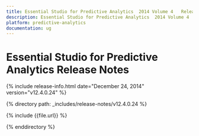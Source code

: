 ```yaml
---
title: Essential Studio for Predictive Analytics  2014 Volume 4   Release Notes  
description: Essential Studio for Predictive Analytics  2014 Volume 4   Release Notes  
platform: predictive-analytics
documentation: ug
---
```


# Essential Studio for Predictive Analytics  Release Notes  

{% include release-info.html date="December 24, 2014"  version="v12.4.0.24" %} 


{% directory path: _includes/release-notes/v12.4.0.24 %}

{% include {{file.url}} %}

{% enddirectory %}